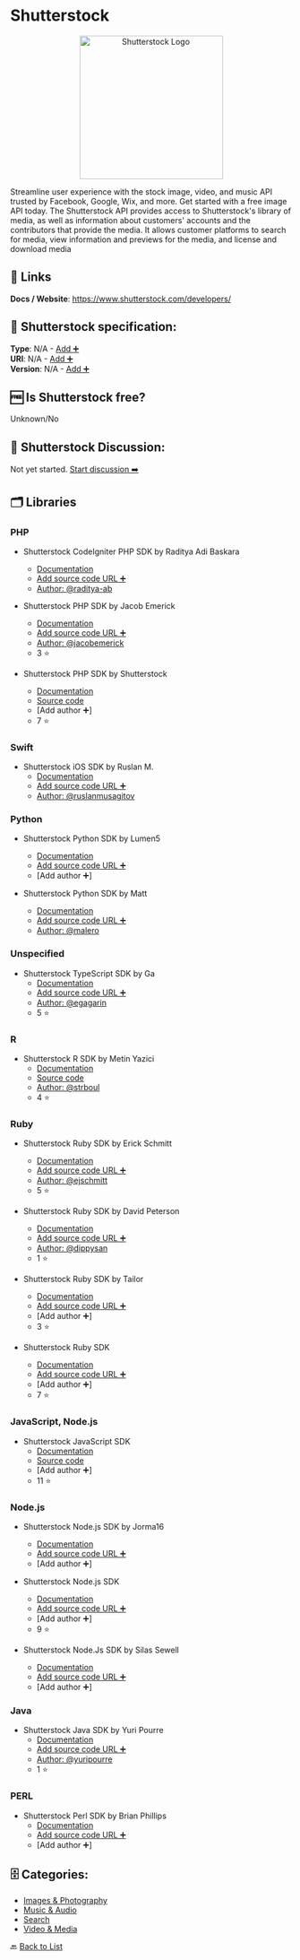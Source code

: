 # Shutterstock
<p align="center">
    <img width="256" src="https://raw.githubusercontent.com/apis-list/apis-list/main/apis/shutterstock/logo_256x256.png" alt="Shutterstock Logo"/>
</p>
Streamline user experience with the stock image, video, and music API trusted by Facebook, Google, Wix, and more. Get started with a free image API today. The Shutterstock API provides access to Shutterstock&#x27;s library of media, as well as information about customers&#x27; accounts and the contributors that provide the media. It allows customer platforms to search for media, view information and previews for the media, and license and download media

##  🔗 Links
**Docs / Website**: https://www.shutterstock.com/developers/

## 🧬 Shutterstock specification:
**Type**: N/A - [Add ➕](https://github.com/apis-list/apis-list/edit/main/apis-list.yaml)  
**URI**: N/A - [Add ➕](https://github.com/apis-list/apis-list/edit/main/apis-list.yaml)  
**Version**: N/A - [Add ➕](https://github.com/apis-list/apis-list/edit/main/apis-list.yaml)

## 🆓 Is Shutterstock free?
 Unknown/No 

## 💬 Shutterstock Discussion:
Not yet started. [Start discussion ➡️](https://github.com/apis-list/apis-list/discussions/new)

## 🗂️ Libraries
### PHP
- Shutterstock CodeIgniter PHP SDK by Raditya Adi Baskara
    - [Documentation](https://github.com/raditya-ab/CI-Shutterstock-library)
    - [Add source code URL ➕]()
    - [Author: @raditya-ab](https://github.com/raditya-ab)

- Shutterstock PHP SDK by Jacob Emerick
    - [Documentation](https://github.com/jacobemerick/php-shutterstock-api)
    - [Add source code URL ➕]()
    - [Author: @jacobemerick](https://github.com/jacobemerick)
    - 3 ⭐

- Shutterstock PHP SDK by Shutterstock
    - [Documentation](https://packagist.org/packages/shutterstock/api)
    - [Source code](https://github.com/shutterstock/php-shutterstock-api)
    - [Add author ➕]
    - 7 ⭐

### Swift
- Shutterstock iOS SDK by Ruslan M.
    - [Documentation](https://github.com/ruslanmusagitov/shutterstock-ios)
    - [Add source code URL ➕]()
    - [Author: @ruslanmusagitov](https://github.com/ruslanmusagitov)

### Python
- Shutterstock Python SDK by Lumen5
    - [Documentation](https://github.com/Lumen5/shutterstock-api)
    - [Add source code URL ➕]()
    - [Add author ➕]

- Shutterstock Python SDK by Matt
    - [Documentation](https://github.com/malero/python-shutterstock-api)
    - [Add source code URL ➕]()
    - [Author: @malero](https://github.com/malero)

### Unspecified
- Shutterstock TypeScript SDK by Ga
    - [Documentation](https://github.com/shvendala/shutterstock)
    - [Add source code URL ➕]()
    - [Author: @egagarin](https://github.com/egagarin)
    - 5 ⭐

### R
- Shutterstock R SDK by Metin Yazici
    - [Documentation](https://github.com/strboul/shutterstock-r)
    - [Source code](https://cran.r-project.org/web/packages/shutterstock/index.html)
    - [Author: @strboul](https://github.com/strboul)
    - 4 ⭐

### Ruby
- Shutterstock Ruby SDK by Erick Schmitt
    - [Documentation](https://github.com/ejschmitt/shutterstock)
    - [Add source code URL ➕]()
    - [Author: @ejschmitt](https://github.com/ejschmitt)
    - 5 ⭐

- Shutterstock Ruby SDK by David Peterson
    - [Documentation](https://github.com/dippysan/shutterstock)
    - [Add source code URL ➕]()
    - [Author: @dippysan](https://github.com/dippysan)
    - 1 ⭐

- Shutterstock Ruby SDK by Tailor
    - [Documentation](https://github.com/TailorBrands/shutterstock-ruby)
    - [Add source code URL ➕]()
    - [Add author ➕]
    - 3 ⭐

- Shutterstock Ruby SDK
    - [Documentation](https://github.com/shutterstock/ruby-shutterstock-api)
    - [Add source code URL ➕]()
    - [Add author ➕]
    - 7 ⭐

### JavaScript, Node.js
- Shutterstock JavaScript SDK
    - [Documentation](https://developers.shutterstock.com/documentation/javascript-sdk)
    - [Source code](https://github.com/shutterstock/public-api-javascript-sdk)
    - [Add author ➕]
    - 11 ⭐

### Node.js
- Shutterstock Node.js SDK by Jorma16
    - [Documentation](https://github.com/jorma16/shutter-api-client)
    - [Add source code URL ➕]()
    - [Add author ➕]

- Shutterstock Node.js SDK
    - [Documentation](https://github.com/shutterstock/node-shutterstock-api)
    - [Add source code URL ➕]()
    - [Add author ➕]
    - 9 ⭐

- Shutterstock Node.Js SDK by Silas Sewell
    - [Documentation](https://www.npmjs.com/package/shutterstock)
    - [Add source code URL ➕]()
    - [Add author ➕]

### Java
- Shutterstock Java SDK by Yuri Pourre
    - [Documentation](https://github.com/yuripourre/shutterstock-java)
    - [Add source code URL ➕]()
    - [Author: @yuripourre](https://github.com/yuripourre)
    - 1 ⭐

### PERL
- Shutterstock Perl SDK by Brian Phillips
    - [Documentation](http://search.cpan.org/~bphillips/WebService-Shutterstock/)
    - [Add source code URL ➕]()
    - [Add author ➕]


## 🗄️ Categories:
- [Images & Photography](https://github.com/apis-list/apis-list#images--photography-)
- [Music & Audio](https://github.com/apis-list/apis-list#music--audio-)
- [Search](https://github.com/apis-list/apis-list#search-)
- [Video & Media](https://github.com/apis-list/apis-list#video--media-)

🔙  [Back to List](https://github.com/apis-list/apis-list)
